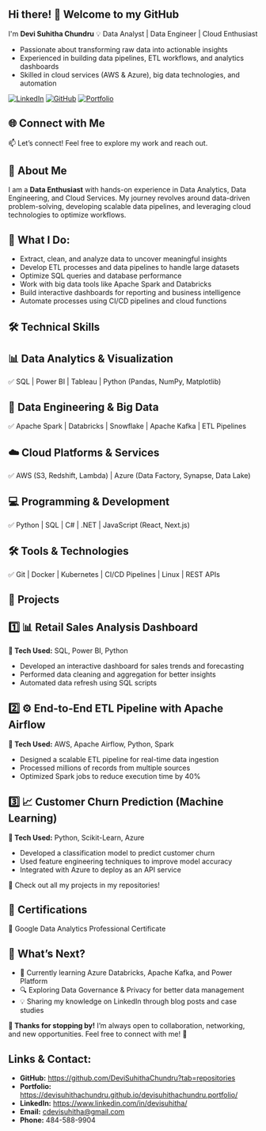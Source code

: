 ## Hi there! 👋 Welcome to my GitHub
I'm **Devi Suhitha Chundru**
💡 Data Analyst | Data Engineer | Cloud Enthusiast
- Passionate about transforming raw data into actionable insights
- Experienced in building data pipelines, ETL workflows, and analytics dashboards
- Skilled in cloud services (AWS & Azure), big data technologies, and automation

[![LinkedIn](https://img.shields.io/badge/LinkedIn-%230077B5.svg?&style=for-the-badge&logo=linkedin&logoColor=white)](https://www.linkedin.com/in/devisuhitha/)  [![GitHub](https://img.shields.io/badge/GitHub-%2312100E.svg?&style=for-the-badge&logo=github&logoColor=white)](https://github.com/DeviSuhithaChundru?tab=repositories)  [![Portfolio](https://img.shields.io/badge/Portfolio-%23FF5733.svg?&style=for-the-badge)](https://devisuhithachundru.github.io/devisuhithachundru.portfolio/)  

## 🌐 Connect with Me
📫 Let’s connect! Feel free to explore my work and reach out.
## 💼 About Me
I am a **Data Enthusiast** with hands-on experience in Data Analytics, Data Engineering, and Cloud Services. My journey revolves around data-driven problem-solving, developing scalable data pipelines, and leveraging cloud technologies to optimize workflows.

## 📌 What I Do:
- Extract, clean, and analyze data to uncover meaningful insights
- Develop ETL processes and data pipelines to handle large datasets
- Optimize SQL queries and database performance
- Work with big data tools like Apache Spark and Databricks
- Build interactive dashboards for reporting and business intelligence
- Automate processes using CI/CD pipelines and cloud functions

## 🛠 Technical Skills
## 📊 Data Analytics & Visualization
✅ SQL | Power BI | Tableau | Python (Pandas, NumPy, Matplotlib)

## 🔹 Data Engineering & Big Data
✅ Apache Spark | Databricks | Snowflake | Apache Kafka | ETL Pipelines

## ☁️ Cloud Platforms & Services
✅ AWS (S3, Redshift, Lambda) | Azure (Data Factory, Synapse, Data Lake)

## 💻 Programming & Development
✅ Python | SQL | C# | .NET | JavaScript (React, Next.js)

## 🛠 Tools & Technologies
✅ Git | Docker | Kubernetes | CI/CD Pipelines | Linux | REST APIs


## 📂 Projects
## 1️⃣ 📊 Retail Sales Analysis Dashboard
**🚀 Tech Used:** SQL, Power BI, Python
- Developed an interactive dashboard for sales trends and forecasting
- Performed data cleaning and aggregation for better insights
- Automated data refresh using SQL scripts

## 2️⃣ ⚙️ End-to-End ETL Pipeline with Apache Airflow
**🚀 Tech Used:** AWS, Apache Airflow, Python, Spark
- Designed a scalable ETL pipeline for real-time data ingestion
- Processed millions of records from multiple sources
- Optimized Spark jobs to reduce execution time by 40%

## 3️⃣ 📈 Customer Churn Prediction (Machine Learning)
**🚀 Tech Used:** Python, Scikit-Learn, Azure
- Developed a classification model to predict customer churn
- Used feature engineering techniques to improve model accuracy
- Integrated with Azure to deploy as an API service

🔗 Check out all my projects in my repositories!

## 📜 Certifications
🎯 Google Data Analytics Professional Certificate

## 📌 What’s Next?
- 🚀 Currently learning Azure Databricks, Apache Kafka, and Power Platform
- 🔍 Exploring Data Governance & Privacy for better data management
- 💡 Sharing my knowledge on LinkedIn through blog posts and case studies

**📝 Thanks for stopping by!** I’m always open to collaboration, networking, and new opportunities. Feel free to connect with me! 🚀

## Links & Contact:
- **GitHub:** https://github.com/DeviSuhithaChundru?tab=repositories
- **Portfolio:** https://devisuhithachundru.github.io/devisuhithachundru.portfolio/
- **LinkedIn:** https://www.linkedin.com/in/devisuhitha/
- **Email:** cdevisuhitha@gmail.com
- **Phone:** 484-588-9904

